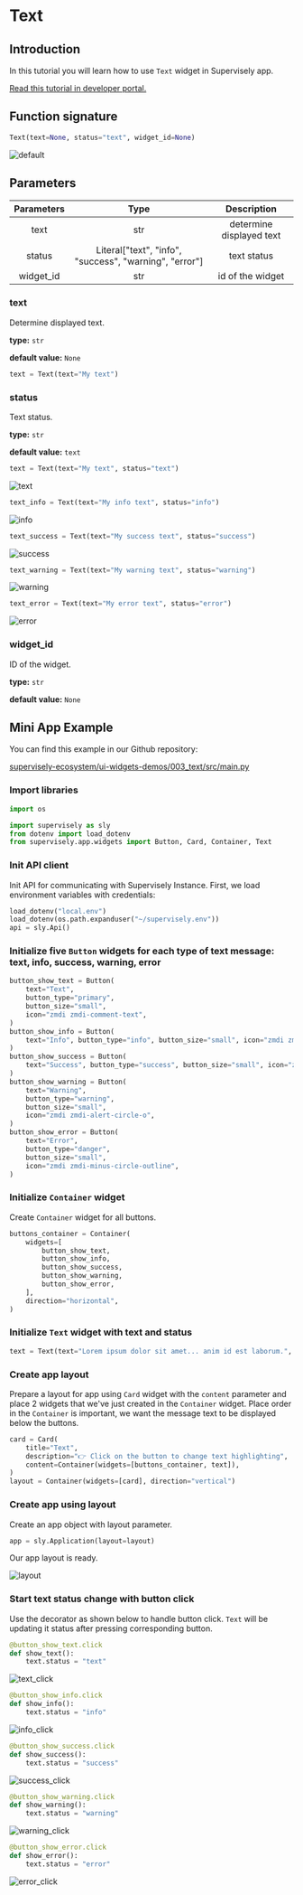 # Text

## Introduction

In this tutorial you will learn how to use `Text` widget in Supervisely app.

[Read this tutorial in developer portal.](https://developer.supervise.ly/app-development/apps-with-gui/text)

## Function signature

```python
Text(text=None, status="text", widget_id=None)
```

![default](https://user-images.githubusercontent.com/120389559/217817133-5d90a597-64c8-4555-ab77-4aca594e39e6.png)

## Parameters

| Parameters |                          Type                          |       Description        |
| :--------: | :----------------------------------------------------: | :----------------------: |
|    text    |                          str                           | determine displayed text |
|   status   | Literal["text", "info", "success", "warning", "error"] |       text status        |
| widget_id  |                          str                           |     id of the widget     |

### text

Determine displayed text.

**type:** `str`

**default value:** `None`

```python
text = Text(text="My text")
```

### status

Text status.

**type:** `str`

**default value:** `text`

```python
text = Text(text="My text", status="text")
```

![text](https://user-images.githubusercontent.com/120389559/217818651-10a968df-60f7-45f2-a019-d1828bb6cf28.png)

```python
text_info = Text(text="My info text", status="info")
```

![info](https://user-images.githubusercontent.com/120389559/217818910-2f027556-adbf-47ea-8a9a-9042a315d813.png)

```python
text_success = Text(text="My success text", status="success")
```

![success](https://user-images.githubusercontent.com/120389559/217819084-42736f03-d71f-499b-95a2-af7eadbdaff7.png)

```python
text_warning = Text(text="My warning text", status="warning")
```

![warning](https://user-images.githubusercontent.com/120389559/217819327-4f843414-0ff9-4d81-a03e-6c795141e93a.png)

```python
text_error = Text(text="My error text", status="error")
```

![error](https://user-images.githubusercontent.com/120389559/217819527-b9762a5c-59a5-4d4e-a1f6-17ec65aef080.png)

### widget_id

ID of the widget.

**type:** `str`

**default value:** `None`

## Mini App Example

You can find this example in our Github repository:

[supervisely-ecosystem/ui-widgets-demos/003_text/src/main.py](https://github.com/supervisely-ecosystem/ui-widgets-demos/blob/master/003_text/src/main.py)

### Import libraries

```python
import os

import supervisely as sly
from dotenv import load_dotenv
from supervisely.app.widgets import Button, Card, Container, Text
```

### Init API client

Init API for communicating with Supervisely Instance. First, we load environment variables with credentials:

```python
load_dotenv("local.env")
load_dotenv(os.path.expanduser("~/supervisely.env"))
api = sly.Api()
```

### Initialize five `Button` widgets for each type of text message: text, info, success, warning, error

```python
button_show_text = Button(
    text="Text",
    button_type="primary",
    button_size="small",
    icon="zmdi zmdi-comment-text",
)
button_show_info = Button(
    text="Info", button_type="info", button_size="small", icon="zmdi zmdi-info-outline"
)
button_show_success = Button(
    text="Success", button_type="success", button_size="small", icon="zmdi zmdi-check"
)
button_show_warning = Button(
    text="Warning",
    button_type="warning",
    button_size="small",
    icon="zmdi zmdi-alert-circle-o",
)
button_show_error = Button(
    text="Error",
    button_type="danger",
    button_size="small",
    icon="zmdi zmdi-minus-circle-outline",
)
```

### Initialize `Container` widget

Create `Container` widget for all buttons.

```python
buttons_container = Container(
    widgets=[
        button_show_text,
        button_show_info,
        button_show_success,
        button_show_warning,
        button_show_error,
    ],
    direction="horizontal",
)
```

### Initialize `Text` widget with text and status

```python
text = Text(text="Lorem ipsum dolor sit amet... anim id est laborum.", status="text")
```

### Create app layout

Prepare a layout for app using `Card` widget with the `content` parameter and place 2 widgets that we've just created in the `Container` widget. Place order in the `Container` is important, we want the message text to be displayed below the buttons.

```python
card = Card(
    title="Text",
    description="👉 Click on the button to change text highlighting",
    content=Container(widgets=[buttons_container, text]),
)
layout = Container(widgets=[card], direction="vertical")
```

### Create app using layout

Create an app object with layout parameter.

```python
app = sly.Application(layout=layout)
```

Our app layout is ready.

![layout](https://user-images.githubusercontent.com/120389559/217820070-ddb06396-ee61-42f9-96e0-3a92e99c268c.png)

### Start text status change with button click

Use the decorator as shown below to handle button click.
`Text` will be updating it status after pressing corresponding button.

```python
@button_show_text.click
def show_text():
    text.status = "text"
```

![text_click](https://user-images.githubusercontent.com/120389559/217820070-ddb06396-ee61-42f9-96e0-3a92e99c268c.png)

```python
@button_show_info.click
def show_info():
    text.status = "info"
```

![info_click](https://user-images.githubusercontent.com/120389559/217820638-d9770fc3-626f-4908-afaf-ba539c739e2e.png)

```python
@button_show_success.click
def show_success():
    text.status = "success"
```

![success_click](https://user-images.githubusercontent.com/120389559/217820791-854538ed-d388-4ab0-bfb4-d516ba0753ca.png)

```python
@button_show_warning.click
def show_warning():
    text.status = "warning"
```

![warning_click](https://user-images.githubusercontent.com/120389559/217820912-fe79f9b8-e003-4663-836f-50bc9e48b783.png)

```python
@button_show_error.click
def show_error():
    text.status = "error"
```

![error_click](https://user-images.githubusercontent.com/120389559/217821073-b896b175-dfa5-4b83-834f-ef30d0cd84ed.png)
